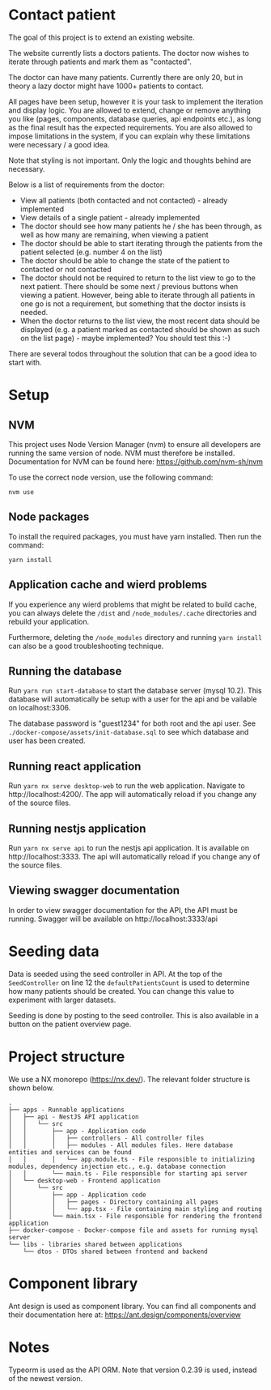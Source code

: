 # Contact patient

The goal of this project is to extend an existing website.

The website currently lists a doctors patients. The doctor now wishes to iterate through patients and mark them as "contacted".

The doctor can have many patients. Currently there are only 20, but in theory a lazy doctor might have 1000+ patients to contact.

All pages have been setup, however it is your task to implement the iteration and display logic. You are allowed to extend, change or remove anything you like (pages, components, database queries, api endpoints etc.), as long as the final result has the expected requirements. You are also allowed to impose limitations in the system, if you can explain why these limitations were necessary / a good idea.

Note that styling is not important. Only the logic and thoughts behind are necessary.

Below is a list of requirements from the doctor:
- View all patients (both contacted and not contacted) - already implemented
- View details of a single patient - already implemented
- The doctor should see how many patients he / she has been through, as well as how many are remaining, when viewing a patient
- The doctor should be able to start iterating through the patients from the patient selected (e.g. number 4 on the list)
- The doctor should be able to change the state of the patient to contacted or not contacted
- The doctor should not be required to return to the list view to go to the next patient. There should be some next / previous buttons when viewing a patient. However, being able to iterate through all patients in one go is not a requirement, but something that the doctor insists is needed.
- When the doctor returns to the list view, the most recent data should be displayed (e.g. a patient marked as contacted should be shown as such on the list page) - maybe implemented? You should test this :-)

There are several todos throughout the solution that can be a good idea to start with.


# Setup

## NVM
This project uses Node Version Manager (nvm) to ensure all developers are running the same version of node. NVM must therefore be installed. Documentation for NVM can be found here:
https://github.com/nvm-sh/nvm

To use the correct node version, use the following command:

`nvm use`

## Node packages
To install the required packages, you must have yarn installed. Then run the command:

`yarn install`

## Application cache and wierd problems

If you experience any wierd problems that might be related to build cache, you can always delete the `/dist` and `/node_modules/.cache` directories and rebuild your application. 

Furthermore, deleting the `/node_modules` directory and running `yarn install` can also be a good troubleshooting technique.

## Running the database

Run `yarn run start-database` to start the database server (mysql 10.2). This database will automatically be setup with a user for the api and be vailable on localhost:3306.

The database password is "guest1234" for both root and the api user. See `./docker-compose/assets/init-database.sql` to see which database and user has been created.

## Running react application

Run `yarn nx serve desktop-web` to run the web application. Navigate to http://localhost:4200/. The app will automatically reload if you change any of the source files.

## Running nestjs application

Run `yarn nx serve api` to run the nestjs api application. It is available on http://localhost:3333. The api will automatically reload if you change any of the source files.

## Viewing swagger documentation

In order to view swagger documentation for the API, the API must be running. Swagger will be available on http://localhost:3333/api

# Seeding data

Data is seeded using the seed controller in API. At the top of the `SeedController` on line 12 the `defaultPatientsCount` is used to determine how many patients should be created. You can change this value to experiment with larger datasets.

Seeding is done by posting to the seed controller. This is also available in a button on the patient overview page.

# Project structure

We use a NX monorepo (https://nx.dev/). The relevant folder structure is shown below.

    .
    ├── apps - Runnable applications
    │   ├── api - NestJS API application
    │   │   └── src
    │   │       ├── app - Application code
    │   │       │   ├── controllers - All controller files
    │   │       │   ├── modules - All modules files. Here database entities and services can be found
    │   │       │   └── app.module.ts - File responsible to initializing modules, dependency injection etc., e.g. database connection
    │   │       └── main.ts - File responsible for starting api server
    │   └── desktop-web - Frontend application
    │       └── src
    │           ├── app - Application code
    │           │   ├── pages - Directory containing all pages
    │           │   └── app.tsx - File containing main styling and routing
    │           └── main.tsx - File responsible for rendering the frontend application
    ├── docker-compose - Docker-compose file and assets for running mysql server
    └── libs - libraries shared between applications
        └── dtos - DTOs shared between frontend and backend

# Component library

Ant design is used as component library. You can find all components and their documentation here at: https://ant.design/components/overview 

# Notes

Typeorm is used as the API ORM. Note that version 0.2.39 is used, instead of the newest version.
